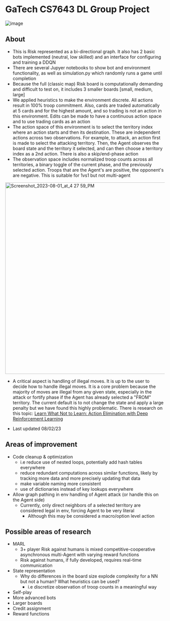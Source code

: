 # GaTech CS7643 DL Group Project 

![image](https://github.gatech.edu/storage/user/51858/files/5b3f41d7-a1e0-4910-b725-0b9973f7034e)

## About          
  - This is Risk represented as a bi-directional graph. It also has 2 basic bots implemented (neutral, low skilled) and an interface for configuring and training a DDQN
  - There are several Jupyer notebooks to show bot and environment functionality, as well as simulation.py which randomly runs a game until completion
  - Because the full (classic map) Risk board is computationally demanding and difficult to test on, it includes 3 smaller boards \[small, medium, large]
  - We applied heuristics to make the environment discrete. All actions result in 100% troop commitment. Also, cards are traded automatically at 5 cards and for the highest amount, and so trading is not an action in this environment. Edits can be made to have a continuous action space and to use trading cards as an action
  - The action space of this environment is to select the territory index where an action starts and then its destination. These are independent actions across two observations. For example, to attack, an action first is made to select the attacking territory. Then, the Agent observes the board state and the territory it selected, and can then choose a territory index as a 2nd action. There is also a skip/end-phase action
  - The observation space includes normalized troop counts across all territories, a binary toggle of the current phase, and the previously selected action. Troops that are the Agent's are positive, the opponent's are negative. This is suitable for 1vs1 but not multi-agent
<img width="605" alt="Screenshot_2023-08-01_at_4 27 59_PM" src="https://github.gatech.edu/storage/user/51858/files/8c062e17-e3ad-4aa2-9270-8d3f4e9d4ce1">

  - A critical aspect is handling of illegal moves. It is up to the user to decide how to handle illegal moves. It is a core problem because the majority of moves are illegal from any given state, especially in the attack or fortify phase if the Agent has already selected a "FROM" territory. The current default is to not change the state and apply a large penalty but we have found this highly problematic. There is research on this topic: [Learn What Not to Learn: Action Elimination with
Deep Reinforcement Learning](https://proceedings.neurips.cc/paper_files/paper/2018/file/645098b086d2f9e1e0e939c27f9f2d6f-Paper.pdf)

  - Last updated 08/02/23      
  
## Areas of improvement       

- Code cleanup & optimization
  - i.e reduce use of nested loops, potentially add hash tables everywhere         
  - reduce redundant computations across similar functions, likely by tracking more data and more precisely updating that data       
  - make variable naming more consistent                 
  - use of dictionaries instead of key lookups everywhere          
- Allow graph pathing in env handling of Agent attack (or handle this on the Agent side) 
  - Currently, only direct neighbors of a selected territory are considered legal in env, forcing Agent to be very literal   
    - Although this may be considered a macro/option level action

## Possible areas of research     
- MARL
  - 3+ player Risk against humans is mixed competitive-cooperative asynchronous multi-Agent with varying reward functions 
  - Risk against humans, if fully developed, requires real-time communication
- State representation
  - Why do differences in the board size explode complexity for a NN but not a human? What heuristics can be used?
    - i.e discretize observation of troop counts in a meaningful way
- Self-play     
- More advanced bots     
- Larger boards        
- Credit assignment     
- Reward functions

